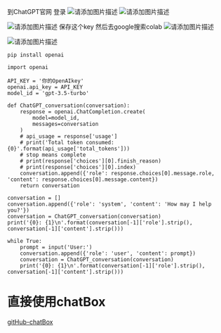 到ChatGPT官网 登录
![请添加图片描述](https://img-blog.csdnimg.cn/fedbe06664e74bdbbb9533742b419237.png)
![请添加图片描述](https://img-blog.csdnimg.cn/d8808d650eeb48988d73916b7a31980e.png)

![请添加图片描述](https://img-blog.csdnimg.cn/41b72ed4b9e94231ae544c5f49d45797.png)
保存这个key
然后去google搜索colab
![请添加图片描述](https://img-blog.csdnimg.cn/c27354df900b452c95b6cd52eeb7cb32.png)


![请添加图片描述](https://img-blog.csdnimg.cn/7da43bd30f58445792d5fe50bc95d33c.png)


```
pip install openai
```

```
import openai

API_KEY = '你的OpenAIkey'    
openai.api_key = API_KEY
model_id = 'gpt-3.5-turbo'

def ChatGPT_conversation(conversation):
    response = openai.ChatCompletion.create(
        model=model_id,
        messages=conversation
    )
    # api_usage = response['usage']
    # print('Total token consumed: {0}'.format(api_usage['total_tokens']))
    # stop means complete
    # print(response['choices'][0].finish_reason)
    # print(response['choices'][0].index)
    conversation.append({'role': response.choices[0].message.role, 'content': response.choices[0].message.content})
    return conversation

conversation = []
conversation.append({'role': 'system', 'content': 'How may I help you?'})
conversation = ChatGPT_conversation(conversation)
print('{0}: {1}\n'.format(conversation[-1]['role'].strip(), conversation[-1]['content'].strip()))

while True:
    prompt = input('User:')
    conversation.append({'role': 'user', 'content': prompt})
    conversation = ChatGPT_conversation(conversation)
    print('{0}: {1}\n'.format(conversation[-1]['role'].strip(), conversation[-1]['content'].strip()))

```


# 直接使用chatBox
[gitHub-chatBox](https://github.com/Bin-Huang/chatbox/releases)
